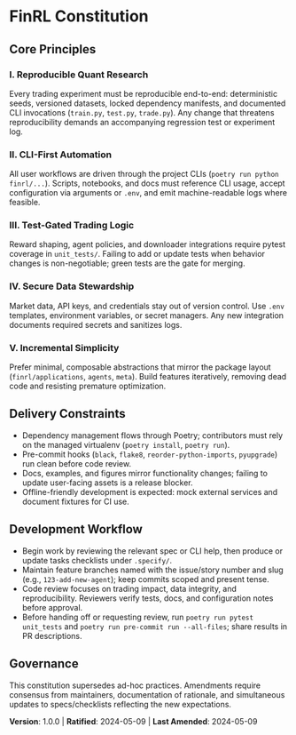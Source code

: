 # FinRL Constitution

## Core Principles

### I. Reproducible Quant Research
Every trading experiment must be reproducible end-to-end: deterministic seeds, versioned datasets, locked dependency manifests, and documented CLI invocations (`train.py`, `test.py`, `trade.py`). Any change that threatens reproducibility demands an accompanying regression test or experiment log.

### II. CLI-First Automation
All user workflows are driven through the project CLIs (`poetry run python finrl/...`). Scripts, notebooks, and docs must reference CLI usage, accept configuration via arguments or `.env`, and emit machine-readable logs where feasible.

### III. Test-Gated Trading Logic
Reward shaping, agent policies, and downloader integrations require pytest coverage in `unit_tests/`. Failing to add or update tests when behavior changes is non-negotiable; green tests are the gate for merging.

### IV. Secure Data Stewardship
Market data, API keys, and credentials stay out of version control. Use `.env` templates, environment variables, or secret managers. Any new integration documents required secrets and sanitizes logs.

### V. Incremental Simplicity
Prefer minimal, composable abstractions that mirror the package layout (`finrl/applications`, `agents`, `meta`). Build features iteratively, removing dead code and resisting premature optimization.

## Delivery Constraints
- Dependency management flows through Poetry; contributors must rely on the managed virtualenv (`poetry install`, `poetry run`).
- Pre-commit hooks (`black`, `flake8`, `reorder-python-imports`, `pyupgrade`) run clean before code review.
- Docs, examples, and figures mirror functionality changes; failing to update user-facing assets is a release blocker.
- Offline-friendly development is expected: mock external services and document fixtures for CI use.

## Development Workflow
- Begin work by reviewing the relevant spec or CLI help, then produce or update tasks checklists under `.specify/`.
- Maintain feature branches named with the issue/story number and slug (e.g., `123-add-new-agent`); keep commits scoped and present tense.
- Code review focuses on trading impact, data integrity, and reproducibility. Reviewers verify tests, docs, and configuration notes before approval.
- Before handing off or requesting review, run `poetry run pytest unit_tests` and `poetry run pre-commit run --all-files`; share results in PR descriptions.

## Governance
This constitution supersedes ad-hoc practices. Amendments require consensus from maintainers, documentation of rationale, and simultaneous updates to specs/checklists reflecting the new expectations.

**Version**: 1.0.0 | **Ratified**: 2024-05-09 | **Last Amended**: 2024-05-09
